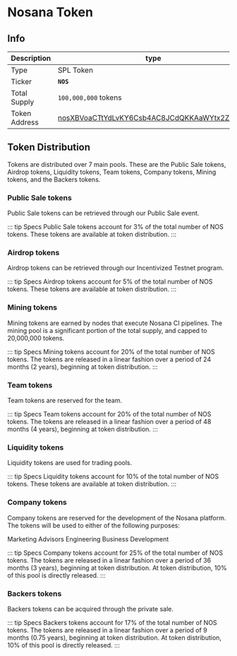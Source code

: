 # Nosana Token <Badge type="tip" text="mainnet" vertical="middle" />

## Info

| Description   | type                                                                                                                          |
|---------------|-------------------------------------------------------------------------------------------------------------------------------|
| Type          | SPL Token                                                                                                                     |
| Ticker        | <strong>`NOS`</strong>                                                                                                        |
| Total Supply  | `100,000,000` tokens                                                                                                   |
| Token Address | [nosXBVoaCTtYdLvKY6Csb4AC8JCdQKKAaWYtx2ZMoo7](https://explorer.solana.com/address/nosXBVoaCTtYdLvKY6Csb4AC8JCdQKKAaWYtx2ZMoo7) |

## Token Distribution

Tokens are distributed over 7 main pools. 
These are the Public Sale tokens, Airdrop tokens, Liquidity tokens, Team tokens, Company tokens, Mining tokens,
and the Backers tokens.

### Public Sale tokens

Public Sale tokens can be retrieved through our Public Sale event.

::: tip Specs
Public Sale tokens account for 3% of the total number of NOS tokens. These tokens are available at token distribution.
:::

### Airdrop tokens

Airdrop tokens can be retrieved through our Incentivized Testnet program.

::: tip Specs
Airdrop tokens account for 5% of the total number of NOS tokens. These tokens are available at token distribution.
:::

### Mining tokens

Mining tokens are earned by nodes that execute Nosana CI pipelines. The mining pool is a significant portion of the total supply, and capped to 20,000,000 tokens.

::: tip Specs
Mining tokens account for 20% of the total number of NOS tokens. The tokens are released in a linear fashion over a period of 24 months (2 years), beginning at token distribution.
:::

### Team tokens

Team tokens are reserved for the team.

::: tip Specs
Team tokens account for 20% of the total number of NOS tokens. The tokens are released in a linear fashion over a period of 48 months (4 years), beginning at token distribution.
:::

### Liquidity tokens

Liquidity tokens are used for trading pools.

::: tip Specs
Liquidity tokens account for 10% of the total number of NOS tokens. These tokens are available at token distribution.
:::

### Company tokens

Company tokens are reserved for the development of the Nosana platform. The tokens will be used to either of the following purposes:

Marketing
Advisors
Engineering
Business Development

::: tip Specs
Company tokens account for 25% of the total number of NOS tokens. The tokens are released in a linear fashion over a period of 36 months (3 years), beginning at token distribution. At token distribution, 10% of this pool is directly released.
:::

### Backers tokens

Backers tokens can be acquired through the private sale.

::: tip Specs
Backers tokens account for 17% of the total number of NOS tokens. The tokens are released in a linear fashion over a period of 9 months (0.75 years), beginning at token distribution. At token distribution, 10% of this pool is directly released.
:::
